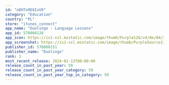 ```yaml
---
id: "oDHTo9E6IxU9"
category: "Education"
country: "PL"
store: "itunes_connect"
app_name: "Duolingo - Language Lessons"
app_id: 570060128
app_icon: https://is1-ssl.mzstatic.com/image/thumb/Purple126/v4/8e/84/30/8e84306d-88e8-1c9d-9e3c-e602165d9526/AppIcon-0-0-1x_U007emarketing-0-7-0-85-220.png/1024x1024bb.png
app_screenshot: https://is1-ssl.mzstatic.com/image/thumb/PurpleSource116/v4/e0/36/6b/e0366b23-f9c7-f884-6ee9-fdec1f7e3ff8/0896ed4a-6915-49a1-b7f7-5a26b8e56c6d_en_iphone6.5_screen-nofree_1.png/1242x2688bb.png
publisher_id: 570060151
publisher_name: "Duolingo"
rank: 1
most_recent_release: 2024-02-13T00:00:00
release_count_in_past_year: 59
release_count_in_past_year_category: 59
release_count_in_past_year_top_in_category: 59
---
```

